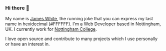 ### Hi there 👋

My name is [James White](https://www.jmwhite.co.uk), the running joke that you can express my last name in hexidecimal (#FFFFFF). I'm a Web Developer based in Nottingham, UK. I currently work for [Nottingham College](https://github.com/nottinghamcollege).

I love open source and contribute to many projects which I use personally or have an interest in.

